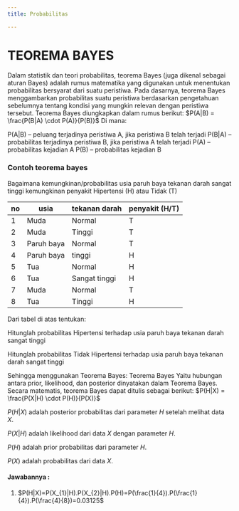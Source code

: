 ```yaml
---
title: Probabilitas

---
```


# TEOREMA BAYES
Dalam statistik dan teori probabilitas, teorema Bayes (juga dikenal sebagai aturan Bayes) adalah rumus matematika yang digunakan untuk menentukan probabilitas bersyarat dari suatu peristiwa. Pada dasarnya, teorema Bayes menggambarkan probabilitas suatu peristiwa berdasarkan pengetahuan sebelumnya tentang kondisi yang mungkin relevan dengan peristiwa tersebut.
Teorema Bayes diungkapkan dalam rumus berikut:
$P(A|B) = \frac{P(B|A) \cdot P(A)}{P(B)}$
Di mana:

P(A|B) – peluang terjadinya peristiwa A, jika peristiwa B telah terjadi
P(B|A) – probabilitas terjadinya peristiwa B, jika peristiwa A telah terjadi
P(A) – probabilitas kejadian A
P(B) – probabilitas kejadian B

### Contoh teorema bayes

Bagaimana kemungkinan/probabilitas usia paruh baya tekanan darah sangat tinggi  kemungkinan penyakit Hipertensi (H) atau Tidak (T)



| no  | usia       | tekanan darah | penyakit (H/T) |
| --- | ---------- | ------------- | -------------- |
| 1   | Muda       | Normal        | T              |
| 2   | Muda       | Tinggi        | T              |
| 3   | Paruh baya | Normal        | T              |
| 4   |   Paruh baya         |   tinggi            |         H       |
| 5   |   Tua         |      Normal         |            H    |
| 6   |        Tua    |    Sangat tinggi           |   H             |
| 7    |  Muda          |   Normal            |            T    |
| 8  | Tua      | Tinggi         | H         |

Dari tabel di atas tentukan:

Hitunglah probabilitas Hipertensi terhadap usia paruh baya tekanan darah sangat tinggi

Hitunglah probabilitas Tidak Hipertensi terhadap usia paruh baya tekanan darah sangat tinggi

Sehingga menggunakan Teorema Bayes: Teorema Bayes Yaitu hubungan antara prior, likelihood, dan posterior dinyatakan dalam Teorema Bayes. Secara matematis, teorema Bayes dapat ditulis sebagai berikut:
$P(H|X) = \frac{P(X|H) \cdot P(H)}{P(X)}$

$P(H|X)$ adalah posterior probabilitas dari parameter $H$ setelah melihat data $X$.

 $P(X|H)$ adalah likelihood dari data $X$ dengan parameter $H$.

 $P(H)$ adalah prior probabilitas dari parameter $H$.

 $P(X)$ adalah probabilitas dari data $X$.
 
 #### Jawabannya : 
 
 1. $P(H|X)=P(X_{1}|H).P(X_{2}|H).P(H)=P(\frac{1}{4}).P(\frac{1}{4}).P(\frac{4}{8})=0.03125$
